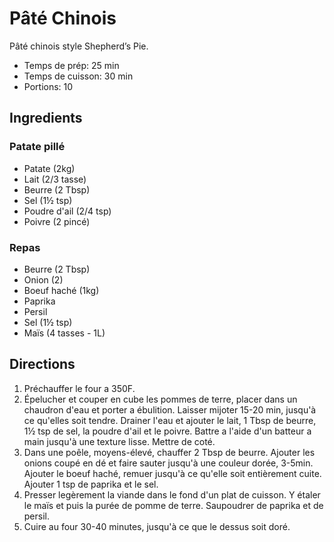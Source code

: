 # Pâté Chinois

Pâté chinois style Shepherd’s Pie.

- Temps de prép: 25 min
- Temps de cuisson: 30 min
- Portions: 10

## Ingredients

### Patate pillé

- Patate (2kg)
- Lait (2/3 tasse)
- Beurre (2 Tbsp)
- Sel (1½ tsp)
- Poudre d'ail (2/4 tsp)
- Poivre (2 pincé)

### Repas

- Beurre (2 Tbsp)
- Onion (2)
- Boeuf haché (1kg)
- Paprika
- Persil
- Sel (1½ tsp)
- Maïs (4 tasses - 1L)

## Directions

1. Préchauffer le four a 350F.
2. Épelucher et couper en cube les pommes de terre, placer dans un chaudron d'eau et porter a ébulition. Laisser mijoter 15-20 min, jusqu'à ce qu'elles soit tendre. Drainer l'eau et ajouter le lait, 1 Tbsp de beurre, 1½ tsp de sel, la poudre d'ail et le poivre. Battre a l'aide d'un batteur a main jusqu'à une texture lisse. Mettre de coté.
3. Dans une poêle, moyens-élevé, chauffer 2 Tbsp de beurre. Ajouter les onions coupé en dé et faire sauter jusqu'à une couleur dorée, 3-5min. Ajouter le boeuf haché, remuer jusqu'à ce qu'elle soit entièrement cuite. Ajouter 1 tsp de paprika et le sel.
4. Presser legèrement la viande dans le fond d'un plat de cuisson. Y étaler le maïs et puis la purée de pomme de terre. Saupoudrer de paprika et de persil.
5. Cuire au four 30-40 minutes, jusqu'à ce que le dessus soit doré.
